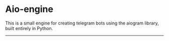 # Aio-engine
This is a small engine for creating telegram bots using the aiogram library, built entirely in Python.

------------------------------------------------------------------


